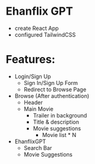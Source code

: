 # Ehanflix GPT
- create React App
- configured TailwindCSS


# Features:
- Login/Sign Up
    - Sign In/Sign Up Form
    - Redirect to Browse Page
- Browse (After authentication)
    - Header
    - Main Movie
        - Trailer in background
        - Title & description
        - Movie suggestions
            - Movie list * N
- EhanflixGPT
    - Search Bar
    - Movie Suggestions